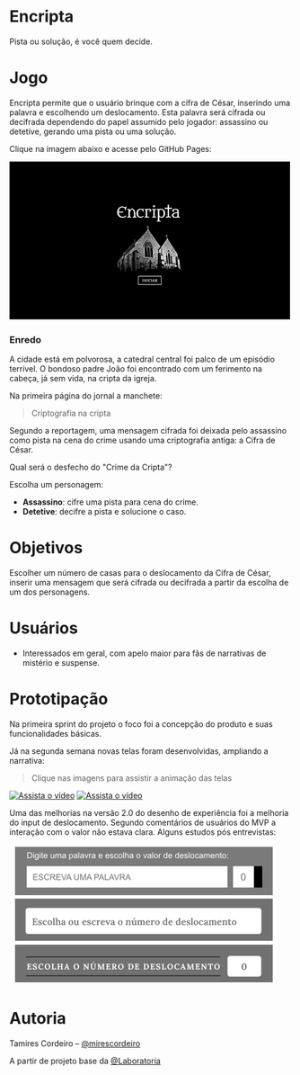 # Encripta
Pista ou solução, é você quem decide.

# Jogo

Encripta permite que o usuário brinque com a cifra de César, inserindo uma palavra e escolhendo um deslocamento. Esta palavra será cifrada ou decifrada dependendo do papel assumido pelo jogador: assassino ou detetive, gerando uma pista ou uma solução.

Clique na imagem abaixo e acesse pelo GitHub Pages:

[![Página inicial](img/home_encripta.png)](https://mirescordeiro.github.io/SAP004-cipher/src/)

### Enredo

A cidade está em polvorosa, a catedral central foi palco de um episódio terrível. O bondoso padre João foi encontrado com um ferimento na cabeça, já sem vida, na cripta da igreja. 

Na primeira página do jornal a manchete: 

> Criptografia na cripta

Segundo a reportagem, uma mensagem cifrada foi deixada pelo assassino como pista na cena do crime usando uma criptografia antiga: a Cifra de César. 

Qual será o desfecho do "Crime da Cripta"?

Escolha um personagem:
- **Assassino**: cifre uma pista para cena do crime. 
- **Detetive**: decifre a pista e solucione o caso.

# Objetivos

Escolher um número de casas para o deslocamento da Cifra de César, inserir uma mensagem que será cifrada ou decifrada a partir da escolha de um dos personagens.

# Usuários

- Interessados em geral, com apelo maior para fãs de narrativas de mistério e suspense.

# Prototipação

Na primeira sprint do projeto o foco foi a concepção do produto e suas funcionalidades básicas.

Já na segunda semana novas telas foram desenvolvidas, ampliando a narrativa: 

> Clique nas imagens para assistir a animação das telas

[![Assista o vídeo](https://img.youtube.com/vi/il1v-E9n3sw/hqdefault.jpg)](https://youtu.be/il1v-E9n3sw)
[![Assista o vídeo](https://img.youtube.com/vi/_CVs5bAyc4o/hqdefault.jpg)](https://youtu.be/_CVs5bAyc4o)

Uma das melhorias na versão 2.0 do desenho de experiência foi a melhoria do input de deslocamento.
Segundo comentários de usuários do MVP a interação com o valor não estava clara. Alguns estudos pós entrevistas:

[![Evolução dos layouts de input](img/estudos_input_deslocamento.png)](img/estudos_input_deslocamento.png)

# Autoria

Tamires Cordeiro – [@mirescordeiro](https://twitter.com/mirescordeiro)

A partir de projeto base da [@Laboratoria](https://github.com/Laboratoria)
